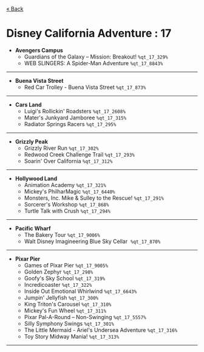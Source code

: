 <a href="../parks_available.md">&laquo; Back</a>
# Disney California Adventure : 17
 - **Avengers Campus** 
   - Guardians of the Galaxy – Mission: Breakout! `%qt_17_329%`
   - WEB SLINGERS: A Spider-Man Adventure `%qt_17_8843%`
---
 - **Buena Vista Street** 
   - Red Car Trolley - Buena Vista Street `%qt_17_873%`
---
 - **Cars Land** 
   - Luigi's Rollickin' Roadsters `%qt_17_2608%`
   - Mater's Junkyard Jamboree `%qt_17_315%`
   - Radiator Springs Racers `%qt_17_295%`
---
 - **Grizzly Peak** 
   - Grizzly River Run `%qt_17_302%`
   - Redwood Creek Challenge Trail `%qt_17_293%`
   - Soarin' Over California `%qt_17_312%`
---
 - **Hollywood Land** 
   - Animation Academy `%qt_17_321%`
   - Mickey's PhilharMagic `%qt_17_6440%`
   - Monsters, Inc. Mike & Sulley to the Rescue! `%qt_17_291%`
   - Sorcerer's Workshop `%qt_17_868%`
   - Turtle Talk with Crush `%qt_17_294%`
---
 - **Pacific Wharf** 
   - The Bakery Tour `%qt_17_9006%`
   - Walt Disney Imagineering Blue Sky Cellar  `%qt_17_870%`
---
 - **Pixar Pier** 
   - Games of Pixar Pier `%qt_17_9005%`
   - Golden Zephyr `%qt_17_298%`
   - Goofy's Sky School `%qt_17_319%`
   - Incredicoaster `%qt_17_322%`
   - Inside Out Emotional Whirlwind `%qt_17_6643%`
   - Jumpin' Jellyfish `%qt_17_300%`
   - King Triton's Carousel `%qt_17_310%`
   - Mickey's Fun Wheel `%qt_17_311%`
   - Pixar Pal-A-Round – Non-Swinging `%qt_17_5557%`
   - Silly Symphony Swings `%qt_17_301%`
   - The Little Mermaid - Ariel's Undersea Adventure `%qt_17_316%`
   - Toy Story Midway Mania! `%qt_17_313%`
---